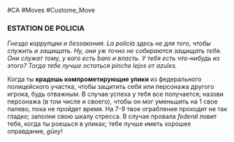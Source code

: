 #CA #Moves #Custome_Move

### ESTATION DE POLICIA
*Гнездо коррупции и беззакония. La policía здесь не для того, чтобы служить и защищать. Ну, они уж точно не собираются защищать тебя. Они служат тому, у кого есть baro и власть. У тебя есть что-нибудь из этого? Тогда тебе лучше остаться pinche lejos от azules.*

Когда ты **крадешь компрометирующие улики** из федерального полицейского участка, чтобы защитить себя или персонажа другого игрока, будь отважным. В случае успеха у тебя все получается; назови персонажа (в том числе и своего), чтобы он мог уменьшить на 1 свое палево, пока не пройдет время. На 7-9 твое ограбление проходит не так гладко; заполни свою шкалу стресса. В случае провала *federal* ловит тебя, когда ты роешься в уликах; тебе лучше иметь хорошее оправдание, *güey*!